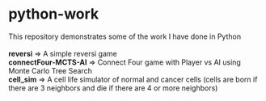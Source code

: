 # python-work
This repository demonstrates some of the work I have done in Python
<br /><br />
**reversi** => A simple reversi game <br/>
**connectFour-MCTS-AI** => Connect Four game with Player vs AI using Monte Carlo Tree Search<br/>
**cell_sim** => A cell life simulator of normal and cancer cells (cells are born if there are 3 neighbors and die if there are 4 or more neighbors) <br />

